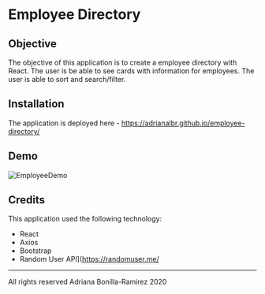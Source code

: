# Employee Directory

## Objective

The objective of this application is to create a employee directory with React. The user is be able to see cards with information for employees. The user is able to sort and search/filter.

## Installation

The application is deployed here - https://adrianalbr.github.io/employee-directory/


## Demo

![EmployeeDemo](public/assets/EmployeeDemo.gif)

## Credits

This application used the following technology:

- React
- Axios
- Bootstrap
- Random User API](https://randomuser.me/

- - -

All rights reserved Adriana Bonilla-Ramirez 2020


